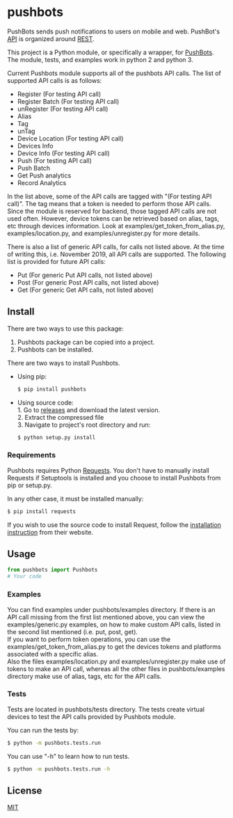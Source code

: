 # pushbots #

PushBots sends push notifications to users on mobile and web. PushBot's 
[API](https://en.wikipedia.org/wiki/Application_programming_interface) is organized around 
[REST](https://en.wikipedia.org/wiki/Representational_state_transfer).

This project is a Python module, or specifically a wrapper, for [PushBots](https://pushbots.com/). The module, tests, 
and examples work in python 2 and python 3.

Current Pushbots module supports all of the pushbots API calls. The list of supported API calls is as follows:

* Register        (For testing API call)
* Register Batch  (For testing API call)
* unRegister      (For testing API call)
* Alias
* Tag
* unTag
* Device Location (For testing API call)
* Devices Info
* Device Info     (For testing API call)
* Push            (For testing API call)
* Push Batch
* Get Push analytics
* Record Analytics  

In the list above, some of the API calls are tagged with "(For testing API call)". The tag means that a token is needed 
to perform those API calls. Since the module is reserved for backend, those tagged API calls are not used often. 
However, device tokens can be retrieved based on alias, tags, etc through devices information. Look at 
examples/get_token_from_alias.py, examples/location.py, and examples/unregister.py for more details.

There is also a list of generic API calls, for calls not listed above. At the time of writing this, i.e. November 2019, 
all API calls are supported. The following list is provided for future API calls:

* Put (For generic Put API calls, not listed above)
* Post (For generic Post API calls, not listed above)
* Get (For generic Get API calls, not listed above)

## Install

There are two ways to use this package:
1. Pushbots package can be copied into a project. 
2. Pushbots can be installed. 

There are two ways to install Pushbots.
* Using pip:
  ```bash
  $ pip install pushbots
  ```
* Using source code:\
    1\. Go to [releases](https://github.com/tchar/pushbots/releases) and download the latest version.\
    2\. Extract the compressed file\
    3\. Navigate to project's root directory and run:
  ```bash
  $ python setup.py install
  ```
### Requirements 

Pushbots requires Python [Requests](https://pypi.org/project/requests/). You don't have to manually install Requests 
if Setuptools is installed and you choose to install Pushbots from pip or setup.py.

In any other case, it must be installed manually:  
```bash
$ pip install requests
```
If you wish to use the source code to install Request, follow the 
[installation instruction](https://requests.kennethreitz.org/en/master/user/install/#get-the-source-code) from their 
website. 


## Usage 

```python
from pushbots import Pushbots
# Your code
```

### Examples

You can find examples under pushbots/examples directory.
If there is an API call missing from the first list mentioned above, you can view the examples/generic.py examples, on 
how to make custom API calls, listed in the second list mentioned (i.e. put, post, get).\
If you want to perform token operations, you can use the examples/get_token_from_alias.py to get the devices tokens and 
platforms associated with a specific alias.\
Also the files examples/location.py and examples/unregister.py make use of tokens to make an API call, whereas all the 
other files in pushbots/examples directory make use of alias, tags, etc for the API calls.

### Tests

Tests are located in pushbots/tests directory. The tests create virtual devices to test the API calls provided 
by Pushbots module. 

You can run the tests by:
```bash
$ python -m pushbots.tests.run
```
You can use "-h" to learn how to run tests.
```bash
$ python -m pushbots.tests.run -h
```

## License 
[MIT](LICENSE.txt)
